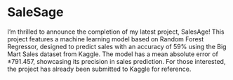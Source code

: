 # SaleSage

I’m thrilled to announce the completion of my latest project, SalesAge! This project features a machine learning model based on Random Forest Regressor, designed to predict sales with an accuracy of 59% using the Big Mart Sales dataset from Kaggle. The model has a mean absolute error of ±791.457, showcasing its precision in sales prediction. For those interested, the project has already been submitted to Kaggle for reference.
